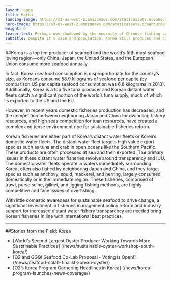 ```yaml
---
layout: page
title: Korea
landing-image: https://s3-us-west-2.amazonaws.com/staticassets.oceanoutcomes.org/rollover+images/korean-fisheries-hover.jpg
hero-image: https://s3-us-west-2.amazonaws.com/staticassets.oceanoutcomes.org/hero+photos/koreanfisherieshero.jpg
weight: 6
teaser-text: Perhaps overshadowed by the enormity of Chinese fishing capacity, or Japan’s international reputation as the primary seafood consuming region in Asia, Korea still produces and consumes more seafood than most any country on earth.
subtitle: Despite it's size and population, Korea still produces and consumes more seafood than most any country on earth.
---
```


##Korea is a top ten producer of seafood and the world’s fifth most seafood loving region—only China, Japan, the United States, and the European Union consume more seafood annually.

In fact, Korean seafood consumption is disproportionate for the country’s size, as Koreans consume 58.9 kilograms of seafood per capita (by comparison US per capita seafood consumption was 6.8 kilograms in 2013). Additionally, Korea is a top five tuna producer and Korean distant water fleets catch a significant portion of the world’s tuna supply, much of which is exported to the US and the EU. 

However, in recent years domestic fisheries production has decreased, and the competition between neighboring Japan and China for dwindling fishery resources, and high seas competition for tuan resources, have created a complex and tense environment ripe for sustainable fisheries reform.

Korean fisheries are either part of Korea’s distant water fleets or Korea’s domestic water fleets. The distant water fleet targets high value export species such as tuna and crab in open oceans like the Southern Pacific. These products are often processed at sea and then exported. The primary issues in these distant water fisheries revolve around transparency and IUU. The domestic water fleets operate in waters immediately surrounding Korea, often also fished by neighboring Japan and China, and they target species such as anchovy, squid, mackerel, and herring, largely consumed domestically or in the immediate region. These fisheries, comprised of trawl, purse seine, gillnet, and jigging fishing methods, are highly competitive and face issues of overfishing.

With little domestic awareness for sustainable seafood to drive change, a significant investment in fisheries management policy reform and industry support for increased distant water fishery transparency are needed bring Korean fisheries in line with international best practices.

---
##Stories from the Field: Korea

* [World’s Second Largest Oyster Producer Working Towards More Sustainable Practices] (/news/sustainable-oyster-workshop-south-korea/)
* [O2 and GGGI Seafood Co-Lab Proposal - Voting is Open!] (/news/seafood-colab-finalist-korean-oyster/)
* [O2’s Korea Program Garnering Headlines in Korea] (/news/korea-program-launches-news-coverage/)
